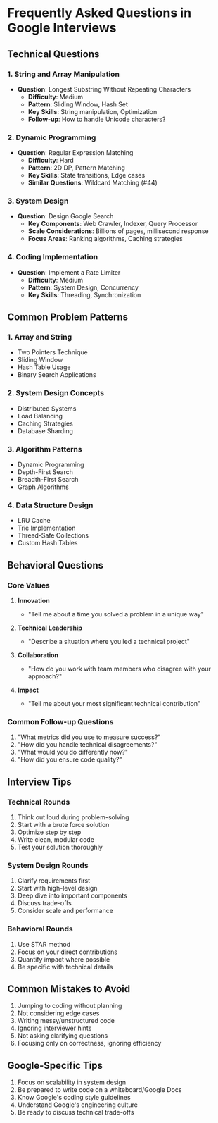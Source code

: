 # Frequently Asked Questions in Google Interviews

## Technical Questions

### 1. String and Array Manipulation
- **Question**: Longest Substring Without Repeating Characters
  - **Difficulty**: Medium
  - **Pattern**: Sliding Window, Hash Set
  - **Key Skills**: String manipulation, Optimization
  - **Follow-up**: How to handle Unicode characters?

### 2. Dynamic Programming
- **Question**: Regular Expression Matching
  - **Difficulty**: Hard
  - **Pattern**: 2D DP, Pattern Matching
  - **Key Skills**: State transitions, Edge cases
  - **Similar Questions**: Wildcard Matching (#44)

### 3. System Design
- **Question**: Design Google Search
  - **Key Components**: Web Crawler, Indexer, Query Processor
  - **Scale Considerations**: Billions of pages, millisecond response
  - **Focus Areas**: Ranking algorithms, Caching strategies

### 4. Coding Implementation
- **Question**: Implement a Rate Limiter
  - **Difficulty**: Medium
  - **Pattern**: System Design, Concurrency
  - **Key Skills**: Threading, Synchronization

## Common Problem Patterns

### 1. Array and String
- Two Pointers Technique
- Sliding Window
- Hash Table Usage
- Binary Search Applications

### 2. System Design Concepts
- Distributed Systems
- Load Balancing
- Caching Strategies
- Database Sharding

### 3. Algorithm Patterns
- Dynamic Programming
- Depth-First Search
- Breadth-First Search
- Graph Algorithms

### 4. Data Structure Design
- LRU Cache
- Trie Implementation
- Thread-Safe Collections
- Custom Hash Tables

## Behavioral Questions

### Core Values
1. **Innovation**
   - "Tell me about a time you solved a problem in a unique way"
   
2. **Technical Leadership**
   - "Describe a situation where you led a technical project"

3. **Collaboration**
   - "How do you work with team members who disagree with your approach?"

4. **Impact**
   - "Tell me about your most significant technical contribution"

### Common Follow-up Questions
1. "What metrics did you use to measure success?"
2. "How did you handle technical disagreements?"
3. "What would you do differently now?"
4. "How did you ensure code quality?"

## Interview Tips

### Technical Rounds
1. Think out loud during problem-solving
2. Start with a brute force solution
3. Optimize step by step
4. Write clean, modular code
5. Test your solution thoroughly

### System Design Rounds
1. Clarify requirements first
2. Start with high-level design
3. Deep dive into important components
4. Discuss trade-offs
5. Consider scale and performance

### Behavioral Rounds
1. Use STAR method
2. Focus on your direct contributions
3. Quantify impact where possible
4. Be specific with technical details

## Common Mistakes to Avoid
1. Jumping to coding without planning
2. Not considering edge cases
3. Writing messy/unstructured code
4. Ignoring interviewer hints
5. Not asking clarifying questions
6. Focusing only on correctness, ignoring efficiency

## Google-Specific Tips
1. Focus on scalability in system design
2. Be prepared to write code on a whiteboard/Google Docs
3. Know Google's coding style guidelines
4. Understand Google's engineering culture
5. Be ready to discuss technical trade-offs 